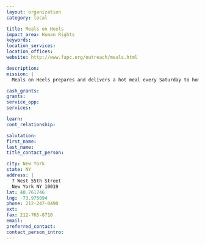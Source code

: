 ```yaml
---
layout: organization
category: local

title: Meals on Heels
impact_area: Human Rights
keywords: 
location_services: 
location_offices: 
website: http://www.fapc.org/outreach/meals.html

description: 
mission: |
  Meals on Heels prepares and delivers a hot meal every Saturday to homebound elderly in New York City from 59th Street to 14th Street. Volunteers spend part of the morning in the Church's soup kitchen as prep-chefs; buttering bread, chopping vegetables, or spicing up stew. Then they deliver meals to friendly and thankful elderly residents. Meals on Heels is the perfect activity for people who have little free time during weekdays but still want to give something back to the community.

cash_grants: 
grants: 
service_opp: 
services: 

learn: 
cont_relationship: 

salutation: 
first_name: 
last_name: 
title_contact_person: 

city: New York
state: NY
address: |
  7 West 55th Street     
  New York NY 10019
lat: 40.761746
lng: -73.975094
phone: 212-247-0490
ext: 
fax: 212-765-8710
email: 
preferred_contact: 
contact_person_intro: 
---
```

